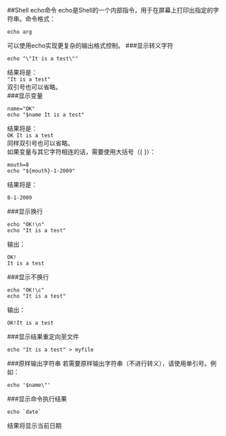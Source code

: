 ##Shell echo命令
echo是Shell的一个内部指令，用于在屏幕上打印出指定的字符串。命令格式：

```
echo arg
```
可以使用echo实现更复杂的输出格式控制。
###显示转义字符

```
echo "\"It is a test\""
```
结果将是：  
`"It is a test"`  
双引号也可以省略。  
###显示变量
```
name="OK"
echo "$name It is a test"
```
结果将是：  
`OK It is a test`  
同样双引号也可以省略。  
如果变量与其它字符相连的话，需要使用大括号（{ }）：  

```
mouth=8
echo "${mouth}-1-2009"
```
结果将是： 

``` 
8-1-2009
```
###显示换行
```
echo "OK!\n"
echo "It is a test"
```
输出：

```
OK!
It is a test
```
###显示不换行
```
echo "OK!\c"
echo "It is a test"
```
输出：  

```
OK!It is a test
```
###显示结果重定向至文件
```
echo "It is a test" > myfile
```
###原样输出字符串
若需要原样输出字符串（不进行转义），请使用单引号。例如：  

```
echo '$name\"'
```
###显示命令执行结果
```
echo `date`
```
结果将显示当前日期
